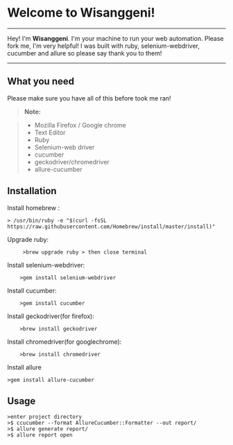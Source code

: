 Welcome to Wisanggeni!
===================

----------
Hey! I'm **Wisanggeni**. I'm your machine to run your web automation.
Please fork me, I'm very helpful! I was built with ruby, selenium-webdriver, cucumber and allure so please say thank you to them!


----------
What you need
-------------

Please make sure you have all of this before took me ran!

> **Note:**

> - Mozilla Firefox / Google chrome
> - Text Editor
> - Ruby
> - Selenium-web driver
> - cucumber
> - geckodriver/chromedriver
> - allure-cucumber

Installation
-------------
Install homebrew :


	> /usr/bin/ruby -e "$(curl -fsSL https://raw.githubusercontent.com/Homebrew/install/master/install)"

Upgrade ruby:

		 >brew upgrade ruby > then close terminal

Install selenium-webdriver:

		>gem install selenium-webdriver

Install cucumber:

		>gem install cucumber

Install geckodriver(for firefox):

		>brew install geckodriver

Install chromedriver(for googlechrome):

		>brew install chromedriver

Install allure

	>gem install allure-cucumber

Usage
-------------
	>enter project directory
	>$ ccucumber --format AllureCucumber::Formatter --out report/
	>$ allure generate report/
	>$ allure report open
